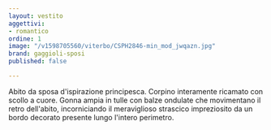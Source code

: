 ```yaml
---
layout: vestito
aggettivi:
- romantico
ordine: 1
image: "/v1598705560/viterbo/CSPH2846-min_mod_jwqazn.jpg"
brand: gaggioli-sposi
published: false

---
```

Abito da sposa d'ispirazione principesca. Corpino interamente ricamato con scollo a cuore. Gonna ampia in tulle con balze ondulate che movimentano il retro dell'abito, incorniciando il meraviglioso strascico impreziosito da un bordo decorato presente lungo l'intero perimetro.